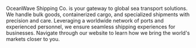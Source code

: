 OceanWave Shipping Co. is your gateway to global sea transport solutions. We handle bulk goods, containerized cargo, and specialized shipments with precision and care. Leveraging a worldwide network of ports and experienced personnel, we ensure seamless shipping experiences for businesses. Navigate through our website to learn how we bring the world's markets closer to you.
